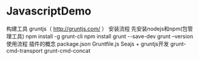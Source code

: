 # JavascriptDemo
构建工具
gruntjs（ http://gruntjs.com/ ）
安装流程
    先安装nodejs和npm(包管理工具)
    npm install -g grunt-cli
    npm install grunt --save-dev
    grunt –version
使用流程
    插件的概念
    package.json
    Gruntfile.js
Seajs + gruntjs开发
    grunt-cmd-transport
    grunt-cmd-concat



